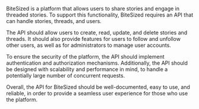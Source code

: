 BiteSized is a platform that allows users to share stories and engage in threaded stories. To support this functionality, BiteSized requires an API that can handle stories, threads, and users.

The API should allow users to create, read, update, and delete stories and threads. It should also provide features for users to follow and unfollow other users, as well as for administrators to manage user accounts.

To ensure the security of the platform, the API should implement authentication and authorization mechanisms. Additionally, the API should be designed with scalability and performance in mind, to handle a potentially large number of concurrent requests.

Overall, the API for BiteSized should be well-documented, easy to use, and reliable, in order to provide a seamless user experience for those who use the platform.

